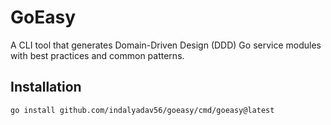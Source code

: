 # GoEasy

A CLI tool that generates Domain-Driven Design (DDD) Go service modules with best practices and common patterns.

## Installation

```bash
go install github.com/indalyadav56/goeasy/cmd/goeasy@latest
```
